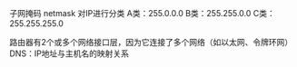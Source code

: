 子网掩码 netmask 对IP进行分类 A类：255.0.0.0 B类：255.255.0.0 C类：255.255.255.0

路由器有2个或多个网络接口层，因为它连接了多个网络（如以太网、令牌环网）
DNS：IP地址与主机名的映射关系
